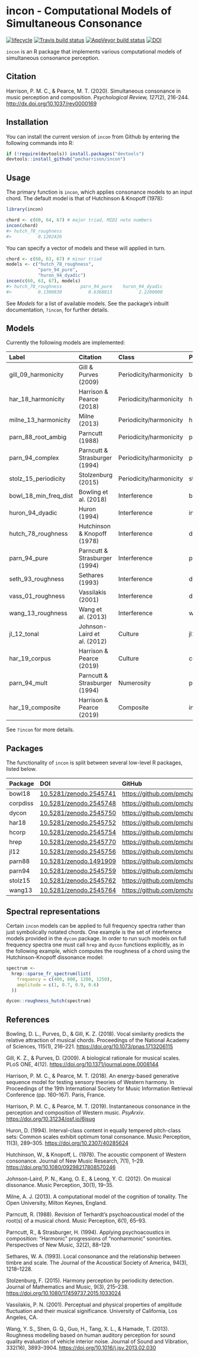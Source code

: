 
# incon - Computational Models of Simultaneous Consonance

[![lifecycle](https://img.shields.io/badge/lifecycle-maturing-blue.svg)](https://www.tidyverse.org/lifecycle/#maturing)
[![Travis build
status](https://travis-ci.org/pmcharrison/incon.svg?branch=master)](https://travis-ci.org/pmcharrison/incon)
[![AppVeyor build
status](https://ci.appveyor.com/api/projects/status/github/pmcharrison/incon?branch=master&svg=true)](https://ci.appveyor.com/project/pmcharrison/incon)
[![DOI](https://zenodo.org/badge/DOI/10.5281/zenodo.2545766.svg)](https://doi.org/10.5281/zenodo.2545766)

`incon` is an R package that implements various computational models of
simultaneous consonance perception.

## Citation

Harrison, P. M. C., & Pearce, M. T. (2020). Simultaneous consonance in music perception and composition. *Psychological Review, 127*(2), 216-244. http://dx.doi.org/10.1037/rev0000169

## Installation

You can install the current version of `incon` from Github by entering
the following commands into R:

``` r
if (!require(devtools)) install.packages("devtools")
devtools::install_github("pmcharrison/incon")
```

## Usage

The primary function is `incon`, which applies consonance models to an
input chord. The default model is that of Hutchinson & Knopoff (1978):

``` r
library(incon)

chord <- c(60, 64, 67) # major triad, MIDI note numbers
incon(chord)
#> hutch_78_roughness 
#>          0.1202426
```

You can specify a vector of models and these will applied in turn.

``` r
chord <- c(60, 63, 67) # minor triad
models <- c("hutch_78_roughness", 
            "parn_94_pure",
            "huron_94_dyadic")
incon(c(60, 63, 67), models)
#> hutch_78_roughness       parn_94_pure    huron_94_dyadic 
#>          0.1300830          0.6368813          2.2200000
```

See *Models* for a list of available models. See the package’s inbuilt
documentation, `?incon`, for further details.

## Models

Currently the following models are
implemented:

| Label                     | Citation                      | Class                   | Package  |
| :------------------------ | :---------------------------- | :---------------------- | :------- |
| gill\_09\_harmonicity     | Gill & Purves (2009)          | Periodicity/harmonicity | bowl18   |
| har\_18\_harmonicity      | Harrison & Pearce (2018)      | Periodicity/harmonicity | har18    |
| milne\_13\_harmonicity    | Milne (2013)                  | Periodicity/harmonicity | har18    |
| parn\_88\_root\_ambig     | Parncutt (1988)               | Periodicity/harmonicity | parn88   |
| parn\_94\_complex         | Parncutt & Strasburger (1994) | Periodicity/harmonicity | parn94   |
| stolz\_15\_periodicity    | Stolzenburg (2015)            | Periodicity/harmonicity | stolz15  |
| bowl\_18\_min\_freq\_dist | Bowling et al. (2018)         | Interference            | bowl18   |
| huron\_94\_dyadic         | Huron (1994)                  | Interference            | incon    |
| hutch\_78\_roughness      | Hutchinson & Knopoff (1978)   | Interference            | dycon    |
| parn\_94\_pure            | Parncutt & Strasburger (1994) | Interference            | parn94   |
| seth\_93\_roughness       | Sethares (1993)               | Interference            | dycon    |
| vass\_01\_roughness       | Vassilakis (2001)             | Interference            | dycon    |
| wang\_13\_roughness       | Wang et al. (2013)            | Interference            | wang13   |
| jl\_12\_tonal             | Johnson-Laird et al. (2012)   | Culture                 | jl12     |
| har\_19\_corpus           | Harrison & Pearce (2019)      | Culture                 | corpdiss |
| parn\_94\_mult            | Parncutt & Strasburger (1994) | Numerosity              | parn94   |
| har\_19\_composite        | Harrison & Pearce (2019)      | Composite               | incon    |

See `?incon` for more details.

## Packages

The functionality of `incon` is split between several low-level R
packages, listed
below.

| Package  | DOI                                                              | GitHub                                    |
| :------- | :--------------------------------------------------------------- | :---------------------------------------- |
| bowl18   | [10.5281/zenodo.2545741](https://doi.org/10.5281/zenodo.2545741) | <https://github.com/pmcharrison/bowl18>   |
| corpdiss | [10.5281/zenodo.2545748](https://doi.org/10.5281/zenodo.2545748) | <https://github.com/pmcharrison/corpdiss> |
| dycon    | [10.5281/zenodo.2545750](https://doi.org/10.5281/zenodo.2545750) | <https://github.com/pmcharrison/dycon>    |
| har18    | [10.5281/zenodo.2545752](https://doi.org/10.5281/zenodo.2545752) | <https://github.com/pmcharrison/har18>    |
| hcorp    | [10.5281/zenodo.2545754](https://doi.org/10.5281/zenodo.2545754) | <https://github.com/pmcharrison/hcorp>    |
| hrep     | [10.5281/zenodo.2545770](https://doi.org/10.5281/zenodo.2545770) | <https://github.com/pmcharrison/hrep>     |
| jl12     | [10.5281/zenodo.2545756](https://doi.org/10.5281/zenodo.2545756) | <https://github.com/pmcharrison/jl12>     |
| parn88   | [10.5281/zenodo.1491909](https://doi.org/10.5281/zenodo.1491909) | <https://github.com/pmcharrison/parn88>   |
| parn94   | [10.5281/zenodo.2545759](https://doi.org/10.5281/zenodo.2545759) | <https://github.com/pmcharrison/parn94>   |
| stolz15  | [10.5281/zenodo.2545762](https://doi.org/10.5281/zenodo.2545762) | <https://github.com/pmcharrison/stolz15>  |
| wang13   | [10.5281/zenodo.2545764](https://doi.org/10.5281/zenodo.2545764) | <https://github.com/pmcharrison/wang13>   |


## Spectral representations

Certain `incon` models can be applied to full frequency spectra rather than just
symbolically notated chords. One example is the set of interference models
provided in the `dycon` package. In order to run such models on full frequency 
spectra one must call `hrep` and `dycon` functions explicitly, as in the 
following example, which computes the roughness of a chord using the 
Hutchinson-Knopoff dissonance model:

``` r
spectrum <- 
  hrep::sparse_fr_spectrum(list(
    frequency = c(400, 800, 1200, 1250),
    amplitude = c(1, 0.7, 0.9, 0.6)
  ))

dycon::roughness_hutch(spectrum)
```

## References

Bowling, D. L., Purves, D., & Gill, K. Z. (2018). Vocal similarity
predicts the relative attraction of musical chords. Proceedings of the
National Academy of Sciences, 115(1), 216–221.
<https://doi.org/10.1073/pnas.1713206115>

Gill, K. Z., & Purves, D. (2009). A biological rationale for musical
scales. PLoS ONE, 4(12). <https://doi.org/10.1371/journal.pone.0008144>

Harrison, P. M. C., & Pearce, M. T. (2018). An energy-based generative
sequence model for testing sensory theories of Western harmony. In
Proceedings of the 19th International Society for Music Information
Retrieval Conference (pp. 160–167). Paris, France.

Harrison, P. M. C., & Pearce, M. T. (2019). Instantaneous consonance in
the perception and composition of Western music. *PsyArxiv*.
<https://doi.org/10.31234/osf.io/6jsug>

Huron, D. (1994). Interval-class content in equally tempered pitch-class
sets: Common scales exhibit optimum tonal consonance. Music Perception,
11(3), 289–305. <https://doi.org/10.2307/40285624>

Hutchinson, W., & Knopoff, L. (1978). The acoustic component of Western
consonance. Journal of New Music Research, 7(1), 1–29.
<https://doi.org/10.1080/09298217808570246>

Johnson-Laird, P. N., Kang, O. E., & Leong, Y. C. (2012). On musical
dissonance. Music Perception, 30(1), 19–35.

Milne, A. J. (2013). A computational model of the cognition of tonality.
The Open University, Milton Keynes, England.

Parncutt, R. (1988). Revision of Terhardt’s psychoacoustical model of
the root(s) of a musical chord. Music Perception, 6(1), 65–93.

Parncutt, R., & Strasburger, H. (1994). Applying psychoacoustics in
composition: “Harmonic” progressions of “nonharmonic” sonorities.
Perspectives of New Music, 32(2), 88–129.

Sethares, W. A. (1993). Local consonance and the relationship between
timbre and scale. The Journal of the Acoustical Society of America,
94(3), 1218–1228.

Stolzenburg, F. (2015). Harmony perception by periodicity detection.
Journal of Mathematics and Music, 9(3), 215–238.
<https://doi.org/10.1080/17459737.2015.1033024>

Vassilakis, P. N. (2001). Perceptual and physical properties of
amplitude fluctuation and their musical significance. University of
California, Los Angeles, CA.

Wang, Y. S., Shen, G. Q., Guo, H., Tang, X. L., & Hamade, T. (2013).
Roughness modelling based on human auditory perception for sound quality
evaluation of vehicle interior noise. Journal of Sound and Vibration,
332(16), 3893–3904. <https://doi.org/10.1016/j.jsv.2013.02.030>
